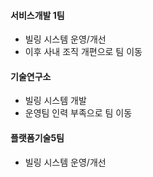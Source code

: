 #### 서비스개발 1팀
  - 빌링 시스템 운영/개선
  - 이후 사내 조직 개편으로 팀 이동

#### 기술연구소
  - 빌링 시스템 개발
  - 운영팀 인력 부족으로 팀 이동

#### 플랫폼기술5팀
  - 빌링 시스템 운영/개선